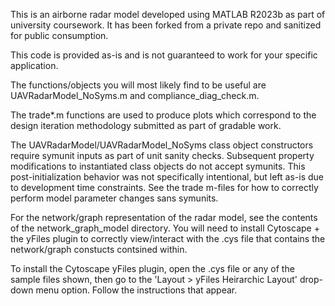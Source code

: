 This is an airborne radar model developed using MATLAB R2023b as part of university coursework. It has been forked from a private repo and sanitized for public consumption.

This code is provided as-is and is not guaranteed to work for your specific application.

The functions/objects you will most likely find to be useful are UAVRadarModel_NoSyms.m and compliance_diag_check.m.

The trade*.m functions are used to produce plots which correspond to the design iteration methodology submitted as part of gradable work.

The UAVRadarModel/UAVRadarModel_NoSyms class object constructors require symunit inputs as part of unit sanity checks. Subsequent property modifications to instantiated class objects do not accept symunits. This post-initialization behavior was not specifically intentional, but left as-is due to development time constraints. See the trade m-files for how to correctly perform model parameter changes sans symunits.

For the network/graph representation of the radar model, see the contents of the network_graph_model directory. You will need to install Cytoscape + the yFiles plugin to correctly view/interact with the .cys file that contains the network/graph constucts contsined within.

To install the Cytoscape yFiles plugin, open the .cys file or any of the sample files shown, then go to the 'Layout > yFiles Heirarchic Layout' drop-down menu option. Follow the instructions that appear.
